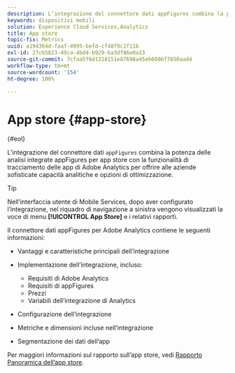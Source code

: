 ```yaml
---
description: L’integrazione del connettore dati appFigures combina la potenza delle analisi integrate appFigures per app store con la funzionalità di tracciamento delle app di Adobe Analytics per offrire alle aziende sofisticate capacità analitiche e opzioni di ottimizzazione.
keywords: dispositivi mobili
solution: Experience Cloud Services,Analytics
title: App store
topic-fix: Metrics
uuid: a194364d-faaf-4995-befd-cf48f9c1f11b
exl-id: 27c65823-49ca-4bd4-b929-ba3df86e0a13
source-git-commit: 7cfaa5f6d1318151e87698a45eb6006f7850aad4
workflow-type: tm+mt
source-wordcount: '154'
ht-degree: 100%

---
```


# App store {#app-store}

{#eol}

L’integrazione del connettore dati `appFigures` combina la potenza delle analisi integrate appFigures per app store con la funzionalità di tracciamento delle app di Adobe Analytics per offrire alle aziende sofisticate capacità analitiche e opzioni di ottimizzazione.

>[!TIP]
>
>Nell’interfaccia utente di Mobile Services, dopo aver configurato l’integrazione, nel riquadro di navigazione a sinistra vengono visualizzati la voce di menu **[!UICONTROL App Store]** e i relativi rapporti.

Il connettore dati appFigures per Adobe Analytics contiene le seguenti informazioni:

* Vantaggi e caratteristiche principali dell’integrazione
* Implementazione dell’integrazione, incluso:

   * Requisiti di Adobe Analytics
   * Requisiti di appFigures
   * Prezzi
   * Variabili dell’integrazione di Analytics

* Configurazione dell’integrazione
* Metriche e dimensioni incluse nell’integrazione
* Segmentazione dei dati dell’app

Per maggiori informazioni sul rapporto sull’app store, vedi  [Rapporto Panoramica dell’app store](/help/using/usage/c-app-store-store-performance.md).
